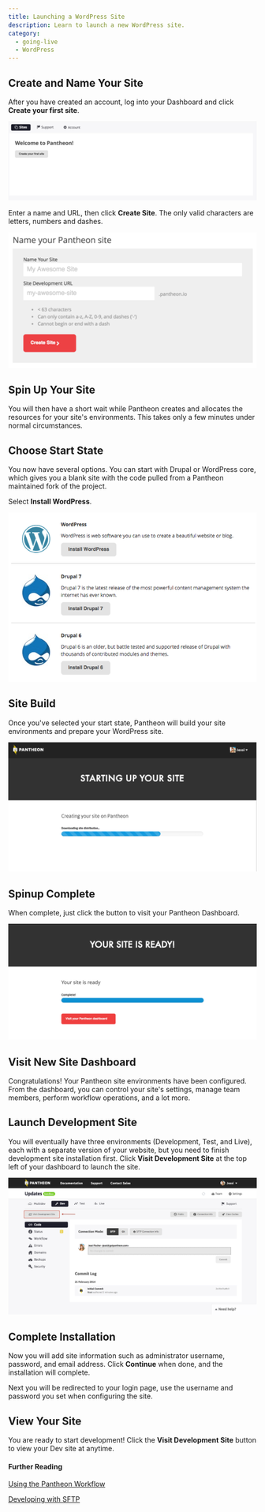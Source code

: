 ```yaml
---
title: Launching a WordPress Site
description: Learn to launch a new WordPress site.  
category:
  - going-live
  - WordPress
---
```

## Create and Name Your Site

After you have created an account, log into your Dashboard and click **Create your first site**.

![Your sites & account dashboard](/source/docs/assets/images/create-first-site.png)​

Enter a name and URL, then click **Create Site**. The only valid characters are letters, numbers and dashes.

![Pick site name](/source/docs/assets/images/name-your-site.png)

<!-- #2 -->
## Spin Up Your Site

You will then have a short wait while Pantheon creates and allocates the resources for your site's environments. This takes only a few minutes under normal circumstances.

<!-- #3 -->
## Choose Start State

You now have several options. You can start with Drupal or WordPress core, which gives you a blank site with the code pulled from a Pantheon maintained fork of the project.

Select **Install WordPress**.

![Choose start state](/source/docs/assets/images/core-startup.png)


<!-- #4 -->
## Site Build

Once you've selected your start state, Pantheon will build your site environments and prepare your WordPress site.

![Site spinup in progress](/source/docs/assets/images/desk_images/247524.png)


<!-- #5 -->
## Spinup Complete

When complete, just click the button to visit your Pantheon Dashboard.

![](/source/docs/assets/images/visit-dashboard.png)

<!-- #6 -->
## Visit New Site Dashboard

Congratulations! Your Pantheon site environments have been configured. From the dashboard, you can control your site's settings, manage team members, perform workflow operations, and a lot more.

<!-- #7 -->
## Launch Development Site

You will eventually have three environments (Development, Test, and Live), each with a separate version of your website, but you need to finish development site installation first. Click **Visit Development Site** at the top left of your dashboard to launch the site.

![](/source/docs/assets/images/desk_images/248569.png)

<!-- #8 -->
## Complete Installation

Now you will add site information such as administrator username, password, and email address. Click **Continue** when done, and the installation will complete.
​

Next you will be redirected to your login page, use the username and password you set when configuring the site.

<!-- #9 -->
## View Your Site

You are ready to start development! Click the **Visit Development Site** button to view your Dev site at anytime.


#### Further Reading  

[Using the Pantheon Workflow](/docs/articles/sites/code/using-the-pantheon-workflow)

[Developing with SFTP](/docs/articles/sites/code/developing-directly-with-sftp-mode)
